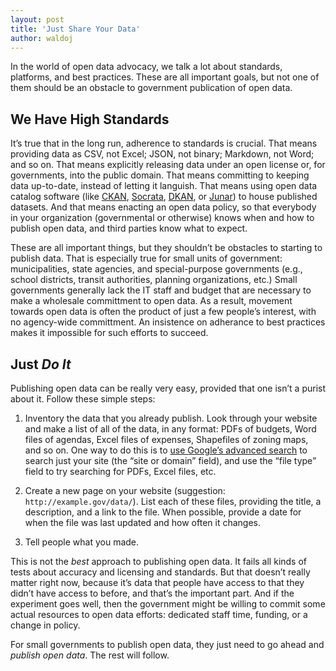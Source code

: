 ```yaml
---
layout: post
title: 'Just Share Your Data'
author: waldoj
---
```


In the world of open data advocacy, we talk a lot about standards, platforms, and best practices. These are all important goals, but not one of them should be an obstacle to government publication of open data.

## We Have High Standards

It’s true that in the long run, adherence to standards is crucial. That means providing data as CSV, not Excel; JSON, not binary; Markdown, not Word; and so on. That means explicitly releasing data under an open license or, for governments, into the public domain. That means committing to keeping data up-to-date, instead of letting it languish. That means using open data catalog software (like [CKAN](http://ckan.org/), [Socrata](http://socrata.com/), [DKAN](http://nucivic.com/dkan/), or [Junar](http://www.junar.com/)) to house published datasets. And that means enacting an open data policy, so that everybody in your organization (governmental or otherwise) knows when and how to publish open data, and third parties know what to expect.

These are all important things, but they shouldn’t be obstacles to starting to publish data. That is especially true for small units of government: municipalities, state agencies, and special-purpose governments (e.g., school districts, transit authorities, planning organizations, etc.) Small governments generally lack the IT staff and budget that are necessary to make a wholesale committment to open data. As a result, movement towards open data is often the product of just a few people’s interest, with no agency-wide committment. An insistence on adherance to best practices makes it impossible for such efforts to succeed.

## Just *Do It*

Publishing open data can be really very easy, provided that one isn’t a purist about it. Follow these simple steps:

1. Inventory the data that you already publish. Look through your website and make a list of all of the data, in any format: PDFs of budgets, Word files of agendas, Excel files of expenses, Shapefiles of zoning maps, and so on. One way to do this is to [use Google’s advanced search](https://www.google.com/advanced_search) to search just your site (the “site or domain” field), and use the “file type” field to try searching for PDFs, Excel files, etc.

1. Create a new page on your website (suggestion: `http://example.gov/data/`). List each of these files, providing the title, a description, and a link to the file. When possible, provide a date for when the file was last updated and how often it changes.

1. Tell people what you made.

This is not the *best* approach to publishing open data. It fails all kinds of tests about accuracy and licensing and standards. But that doesn’t really matter right now, because it’s data that people have access to that they didn’t have access to before, and that’s the important part. And if the experiment goes well, then the government might be willing to commit some actual resources to open data efforts: dedicated staff time, funding, or a change in policy.

For small governments to publish open data, they just need to go ahead and *publish open data*. The rest will follow.
